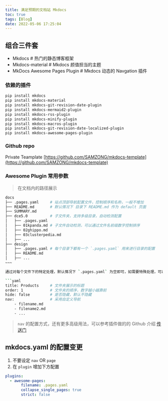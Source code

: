 ```yaml
---
title: 满足预期的文档站 Mkdocs
toc: true
tags: [Blog]
date: 2022-05-06 17:25:04
---
```



## 组合三件套

- Mkdocs # 热门的静态博客框架
- Mkdocs-material # Mkdocs 颜值担当的主题
- MkDocs Awesome Pages Plugin   # Mkdocs 动态的 Navgation 插件

### 依赖的插件

```sh
pip install mkdocs 
pip install mkdocs-material 
pip install mkdocs-git-revision-date-plugin 
pip install mkdocs-mermaid2-plugin 
pip install mkdocs-rss-plugin 
pip install mkdocs-minify-plugin 
pip install mkdocs-macros-plugin 
pip install mkdocs-git-revision-date-localized-plugin 
pip install mkdocs-awesome-pages-plugin 
```

### Github repo

Private Teamplate [https://github.com/SAMZONG/mkdocs-template](https://github.com/SAMZONG/mkdocs-template)

### Awesome Plugin 常用参数

> 在文档内的路径展示

```bash
docs
├── .pages.yaml     # 站点顶部导航配置文件，控制顺序和名称，一般不增加
├── README.md       # 默认情况下 目录下 README.md 作为 default 页面
├── SUMMARY.md
├── dce5.0          # 子文件夹，支持多级目录，自动检测配置
│   ├── .pages.yaml
│   ├── 01kpanda.md # 子文件自动检测，可以通过文件名前缀数字控制排序
│   ├── 02ghippo.md
│   ├── 03clusterpedia.md
│   ├── ...
├── design
│   ├── .pages.yaml # 每个目录下都有一个 `.pages.yaml` 用来进行目录的配置
│   ├── README.md
│   ├── ...
~~~

通过对每个文件下的特定处理，默认情况下 `.pages.yaml` 为空即可，如需要特殊处理，可以在文档添加下方参数:

```yaml
title: Products     # 文件夹展示的标题
order: 1            # 文件夹的顺序，数字越小越靠前
hide: false         # 是否隐藏，默认不隐藏
nav:                # 采用自定义导航
    - filename.md
    - filename2.md
    - ...
```

> `nav` 的配置方式，还有更多高级用法，可以参考插件做的的 Github 介绍 [传送门](https://github.com/lukasgeiter/mkdocs-awesome-pages-plugin#customize-navigation)

## mkdocs.yaml 的配置变更

1. 不要设定 `nav` OR `page`
2. 在 `plugin` 增加下方配置

```yaml
plugins:
  - awesome-pages:
       filename: .pages.yaml
       collapse_single_pages: true
       strict: false
```
